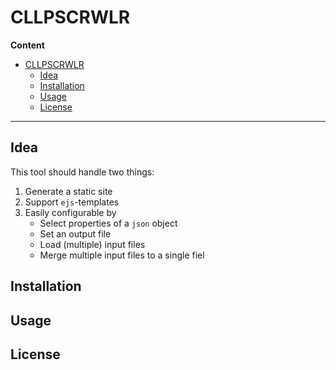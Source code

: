 # CLLPSCRWLR

**Content**

- [CLLPSCRWLR](#cllpscrwlr)
  - [Idea](#idea)
  - [Installation](#installation)
  - [Usage](#usage)
  - [License](#license)

---

## Idea

This tool should handle two things:
1. Generate a static site
2. Support `ejs`-templates
3. Easily configurable by
   - Select properties of a `json` object
   - Set an output file
   - Load (multiple) input files
   - Merge multiple input files to a single fiel


## Installation

## Usage

## License


